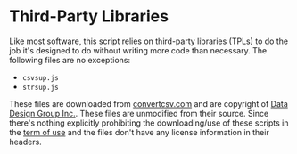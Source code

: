 Third-Party Libraries
=====================

Like most software, this script relies on third-party libraries (TPLs) to do the job it's designed to do without writing more code than necessary. The following files are no exceptions:

* `csvsup.js`
* `strsup.js`

These files are downloaded from [convertcsv.com](http://www.convertcsv.com/generate-test-data.htm) and are copyright of [Data Design Group Inc.](http://www.ddginc-usa.com/). These files are unmodified from their source. Since there's nothing explicitly prohibiting the downloading/use of these scripts in the [term of use](http://www.convertcsv.com/terms-of-use.htm) and the files don't have any license information in their headers.
